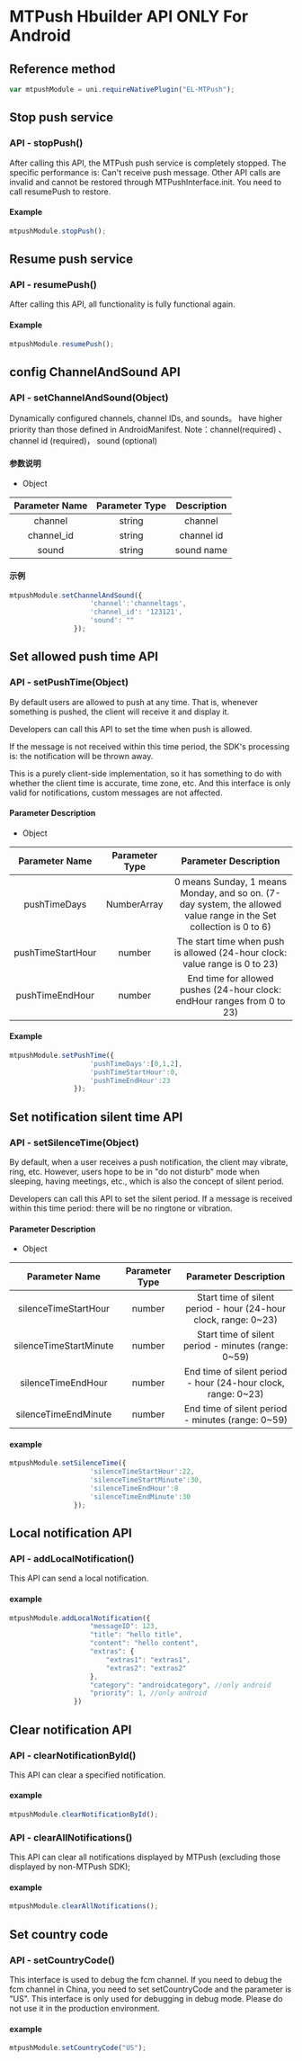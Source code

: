 # MTPush Hbuilder API ONLY For Android

## Reference method
```javascript
var mtpushModule = uni.requireNativePlugin("EL-MTPush");
```

## Stop push service

### API - stopPush()
After calling this API, the MTPush push service is completely stopped. The specific performance is:
Can't receive push message.
Other API calls are invalid and cannot be restored through MTPushInterface.init. You need to call resumePush to restore.

#### Example
```javascript
mtpushModule.stopPush();
```

## Resume push service

### API - resumePush()
After calling this API, all functionality is fully functional again.

#### Example
```javascript
mtpushModule.resumePush();
```

## config ChannelAndSound API

### API - setChannelAndSound(Object)
Dynamically configured channels, channel IDs, and sounds。 have higher priority than those defined in AndroidManifest.
Note：channel(required) 、channel id (required)， sound (optional)

#### 参数说明
- Object

|Parameter Name|Parameter Type|Description|
|:-----:|:----:|:-----:|
|channel|string| channel|
|channel_id|string| channel id|
|sound|string|sound name|

#### 示例
```javascript
mtpushModule.setChannelAndSound({
					'channel':'channeltags',
                    'channel_id': '123121',
                    'sound': ""
				});    
```


## Set allowed push time API

### API - setPushTime(Object)
By default users are allowed to push at any time. That is, whenever something is pushed, the client will receive it and display it.

Developers can call this API to set the time when push is allowed.

If the message is not received within this time period, the SDK's processing is: the notification will be thrown away.

This is a purely client-side implementation, so it has something to do with whether the client time is accurate, time zone, etc.
And this interface is only valid for notifications, custom messages are not affected.

#### Parameter Description
- Object

|Parameter Name|Parameter Type|Parameter Description|
|:-----:|:----:|:-----:|
|pushTimeDays|NumberArray|0 means Sunday, 1 means Monday, and so on. (7-day system, the allowed value range in the Set collection is 0 to 6)|
|pushTimeStartHour|number|The start time when push is allowed (24-hour clock: value range is 0 to 23)|
|pushTimeEndHour|number|End time for allowed pushes (24-hour clock: endHour ranges from 0 to 23)|

#### Example
```javascript
mtpushModule.setPushTime({
					'pushTimeDays':[0,1,2],
                    'pushTimeStartHour':0,
                    'pushTimeEndHour':23
				});    
```

## Set notification silent time API

### API - setSilenceTime(Object)
By default, when a user receives a push notification, the client may vibrate, ring, etc. However, users hope to be in "do not disturb" mode when sleeping, having meetings, etc., which is also the concept of silent period.

Developers can call this API to set the silent period. If a message is received within this time period: there will be no ringtone or vibration.

#### Parameter Description
- Object

|Parameter Name|Parameter Type|Parameter Description|
|:-----:|:----:|:-----:|
|silenceTimeStartHour|number|Start time of silent period - hour (24-hour clock, range: 0~23)|
|silenceTimeStartMinute|number|Start time of silent period - minutes (range: 0~59)|
|silenceTimeEndHour|number|End time of silent period - hour (24-hour clock, range: 0~23)|
|silenceTimeEndMinute|number|End time of silent period - minutes (range: 0~59)|

#### example
```javascript
mtpushModule.setSilenceTime({
					'silenceTimeStartHour':22,
                    'silenceTimeStartMinute':30,
                    'silenceTimeEndHour':8
                    'silenceTimeEndMinute':30
				});    
```

## Local notification API
### API - addLocalNotification()
This API can send a local notification.
#### example
```javascript
mtpushModule.addLocalNotification({
					"messageID": 123,
					"title": "hello title",
					"content": "hello content",
					"extras": {
						"extras1": "extras1",
						"extras2": "extras2"
					},
					"category": "androidcategory", //only android
					"priority": 1, //only android
				})  
```

## Clear notification API

### API - clearNotificationById()
This API can clear a specified notification.

#### example
```javascript
mtpushModule.clearNotificationById();
```

### API - clearAllNotifications()
This API can clear all notifications displayed by MTPush (excluding those displayed by non-MTPush SDK);

#### example
```javascript
mtpushModule.clearAllNotifications();
```


## Set country code

### API - setCountryCode()
This interface is used to debug the fcm channel. If you need to debug the fcm channel in China, you need to set setCountryCode and the parameter is "US".
This interface is only used for debugging in debug mode. Please do not use it in the production environment.

#### example
```javascript
mtpushModule.setCountryCode("US");
```

